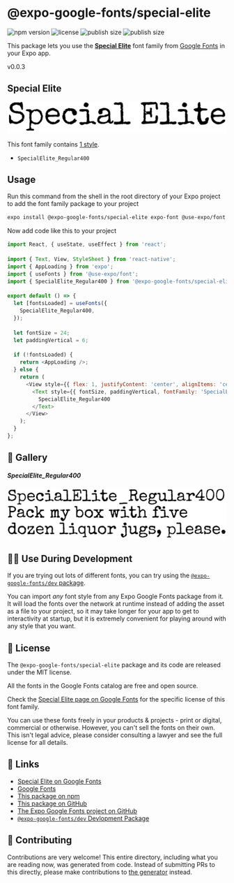 # @expo-google-fonts/special-elite

![npm version](https://flat.badgen.net/npm/v/@expo-google-fonts/special-elite)
![license](https://flat.badgen.net/github/license/expo/google-fonts)
![publish size](https://flat.badgen.net/packagephobia/install/@expo-google-fonts/special-elite)
![publish size](https://flat.badgen.net/packagephobia/publish/@expo-google-fonts/special-elite)

This package lets you use the [**Special Elite**](https://fonts.google.com/specimen/Special+Elite) font family from [Google Fonts](https://fonts.google.com/) in your Expo app.

v0.0.3

## Special Elite

![Special Elite](./font-family.png)

This font family contains [1 style](#-gallery).

- `SpecialElite_Regular400`

## Usage

Run this command from the shell in the root directory of your Expo project to add the font family package to your project
```sh
expo install @expo-google-fonts/special-elite expo-font @use-expo/font
```

Now add code like this to your project
```js
import React, { useState, useEffect } from 'react';

import { Text, View, StyleSheet } from 'react-native';
import { AppLoading } from 'expo';
import { useFonts } from '@use-expo/font';
import { SpecialElite_Regular400 } from '@expo-google-fonts/special-elite';

export default () => {
  let [fontsLoaded] = useFonts({
    SpecialElite_Regular400,
  });

  let fontSize = 24;
  let paddingVertical = 6;

  if (!fontsLoaded) {
    return <AppLoading />;
  } else {
    return (
      <View style={{ flex: 1, justifyContent: 'center', alignItems: 'center' }}>
        <Text style={{ fontSize, paddingVertical, fontFamily: 'SpecialElite_Regular400' }}>
          SpecialElite_Regular400
        </Text>
      </View>
    );
  }
};

```

## 🔡 Gallery

##### SpecialElite_Regular400
![SpecialElite_Regular400](./1a1b32a7d4f38d2ebfa68de6ead2295ba312231237e0088e5d4fc3e1c66a516d.ttf.png)


## 👩‍💻 Use During Development

If you are trying out lots of different fonts, you can try using the [`@expo-google-fonts/dev` package](https://github.com/expo/google-fonts/tree/master/font-packages/dev#readme).

You can import *any* font style from any Expo Google Fonts package from it. It will load the fonts
over the network at runtime instead of adding the asset as a file to your project, so it may take longer
for your app to get to interactivity at startup, but it is extremely convenient
for playing around with any style that you want.

## 📖 License

The `@expo-google-fonts/special-elite` package and its code are released under the MIT license.

All the fonts in the Google Fonts catalog are free and open source.

Check the [Special Elite page on Google Fonts](https://fonts.google.com/specimen/Special+Elite) for the specific license of this font family.

You can use these fonts freely in your products & projects - print or digital, commercial or otherwise. However, you can't sell the fonts on their own. This isn't legal advice, please consider consulting a lawyer and see the full license for all details.

## 🔗 Links

- [Special Elite on Google Fonts](https://fonts.google.com/specimen/Special+Elite)
- [Google Fonts](https://fonts.google.com/)
- [This package on npm](https://www.npmjs.com/package/@expo-google-fonts/special-elite)
- [This package on GitHub](https://github.com/expo/google-fonts/tree/master/font-packages/special-elite)
- [The Expo Google Fonts project on GitHub](https://github.com/expo/google-fonts)
- [`@expo-google-fonts/dev` Devlopment Package](https://github.com/expo/google-fonts/tree/master/font-packages/dev)


## 🤝 Contributing

Contributions are very welcome! This entire directory, including what you are reading now, was generated from code. Instead of submitting PRs to this directly, please make contributions to [the generator](https://github.com/expo/google-fonts/tree/master/packages/generator) instead.
